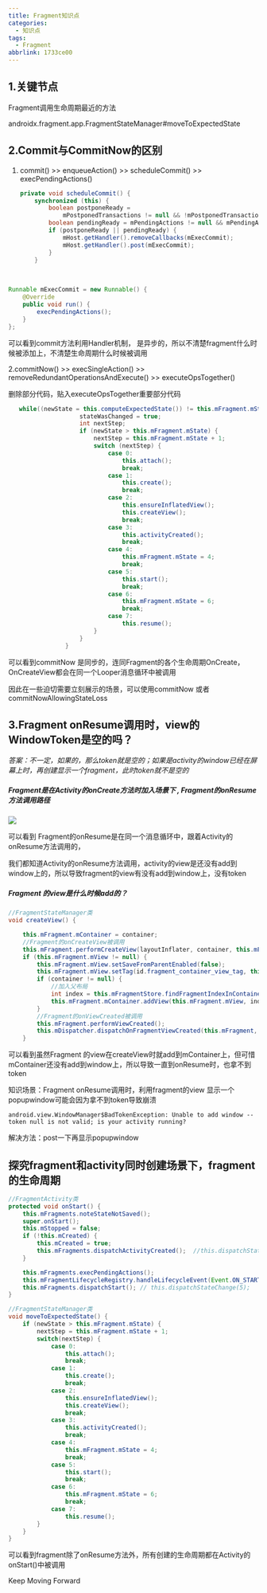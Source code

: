 ```yaml
---
title: Fragment知识点
categories:
  - 知识点
tags:
  - Fragment
abbrlink: 1733ce00
---
```






## 1.关键节点

Fragment调用生命周期最近的方法

androidx.fragment.app.FragmentStateManager#moveToExpectedState



## 2.Commit与CommitNow的区别

1. commit() >> enqueueAction() >> scheduleCommit() >> execPendingActions()

   ```java
   private void scheduleCommit() {
       synchronized (this) {
           boolean postponeReady =
               mPostponedTransactions != null && !mPostponedTransactions.isEmpty();
           boolean pendingReady = mPendingActions != null && mPendingActions.size() == 1;
           if (postponeReady || pendingReady) {
               mHost.getHandler().removeCallbacks(mExecCommit);
               mHost.getHandler().post(mExecCommit);
           }
       }
   ```

​       

```java
Runnable mExecCommit = new Runnable() {
    @Override
    public void run() {
        execPendingActions();
    }
};

```



可以看到commit方法利用Handler机制， 是异步的，所以不清楚fragment什么时候被添加上，不清楚生命周期什么时候被调用



2.commitNow() >>  execSingleAction() >>  removeRedundantOperationsAndExecute() >> executeOpsTogether()

删除部分代码，贴入executeOpsTogether重要部分代码

```java
   while((newState = this.computeExpectedState()) != this.mFragment.mState) {
                    stateWasChanged = true;
                    int nextStep;
                    if (newState > this.mFragment.mState) {
                        nextStep = this.mFragment.mState + 1;
                        switch (nextStep) {
                            case 0:
                                this.attach();
                                break;
                            case 1:
                                this.create();
                                break;
                            case 2:
                                this.ensureInflatedView();
                                this.createView();
                                break;
                            case 3:
                                this.activityCreated();
                                break;
                            case 4:
                                this.mFragment.mState = 4;
                                break;
                            case 5:
                                this.start();
                                break;
                            case 6:
                                this.mFragment.mState = 6;
                                break;
                            case 7:
                                this.resume();
                        }
                    }
                }
```



可以看到commitNow 是同步的，连同Fragment的各个生命周期OnCreate，OnCreateView都会在同一个Looper消息循环中被调用



因此在一些迫切需要立刻展示的场景，可以使用commitNow 或者 commitNowAllowingStateLoss



## 3.Fragment onResume调用时，view的WindowToken是空的吗？

 *答案：不一定，如果的，那么token就是空的；如果是activity的window已经在屏幕上时，再创建显示一个fragment，此时token就不是空的*



##### Fragment是在Activity的onCreate方法时加入场景下 , Fragment的onResume方法调用路径

![](https://s3.bmp.ovh/imgs/2023/06/12/3dd9a65d555145c1.jpg)



可以看到 Fragment的onResume是在同一个消息循环中，跟着Activity的onResume方法调用的，

我们都知道Activity的onResume方法调用，activity的view是还没有add到window上的，所以导致fragment的view有没有add到window上，没有token



##### Fragment 的view是什么时候add的？

```java
//FragmentStateManager类
void createView() {

    this.mFragment.mContainer = container;
    //Fragment的onCreateView被调用
    this.mFragment.performCreateView(layoutInflater, container, this.mFragment.mSavedFragmentState);
    if (this.mFragment.mView != null) {
        this.mFragment.mView.setSaveFromParentEnabled(false);
        this.mFragment.mView.setTag(id.fragment_container_view_tag, this.mFragment);
        if (container != null) {
            //加入父布局
            int index = this.mFragmentStore.findFragmentIndexInContainer(this.mFragment);
            this.mFragment.mContainer.addView(this.mFragment.mView, index);
        }
        //Fragment的onViewCreated被调用
        this.mFragment.performViewCreated();
        this.mDispatcher.dispatchOnFragmentViewCreated(this.mFragment, this.mFragment.mView, this.mFragment.mSavedFragmentState, false);
    }
```

 可以看到虽然Fragment 的view在createView时就add到mContainer上，但可惜mContainer还没有add到window上，所以导致一直到onResume时，也拿不到token



知识场景：Fragment onResume调用时，利用fragment的view 显示一个popupwindow可能会因为拿不到token导致崩溃

```
android.view.WindowManager$BadTokenException: Unable to add window -- token null is not valid; is your activity running?
```



解决方法：post一下再显示popupwindow



## 探究fragment和activity同时创建场景下，fragment的生命周期

```java
//FragmentActivity类
protected void onStart() {
    this.mFragments.noteStateNotSaved();
    super.onStart();
    this.mStopped = false;
    if (!this.mCreated) {
        this.mCreated = true;
        this.mFragments.dispatchActivityCreated();  //this.dispatchStateChange(4);
    }

    this.mFragments.execPendingActions();
    this.mFragmentLifecycleRegistry.handleLifecycleEvent(Event.ON_START);
    this.mFragments.dispatchStart(); // this.dispatchStateChange(5);
}
```

```java
//FragmentStateManager类
void moveToExpectedState() {
    if (newState > this.mFragment.mState) {
        nextStep = this.mFragment.mState + 1;
        switch(nextStep) {
            case 0:
                this.attach();
                break;
            case 1:
                this.create();
                break;
            case 2:
                this.ensureInflatedView();
                this.createView();
                break;
            case 3:
                this.activityCreated();
                break;
            case 4:
                this.mFragment.mState = 4;
                break;
            case 5:
                this.start();
                break;
            case 6:
                this.mFragment.mState = 6;
                break;
            case 7:
                this.resume();
        }
    }
}
```

可以看到fragment除了onResume方法外，所有创建的生命周期都在Activity的onStart()中被调用



Keep Moving Forward
